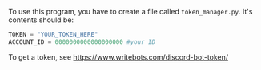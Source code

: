 To use this program, you have to create a file called `token_manager.py`. It's contents should be:

```python
TOKEN = "YOUR_TOKEN_HERE"
ACCOUNT_ID = 0000000000000000000 #your ID
```

To get a token, see https://www.writebots.com/discord-bot-token/
